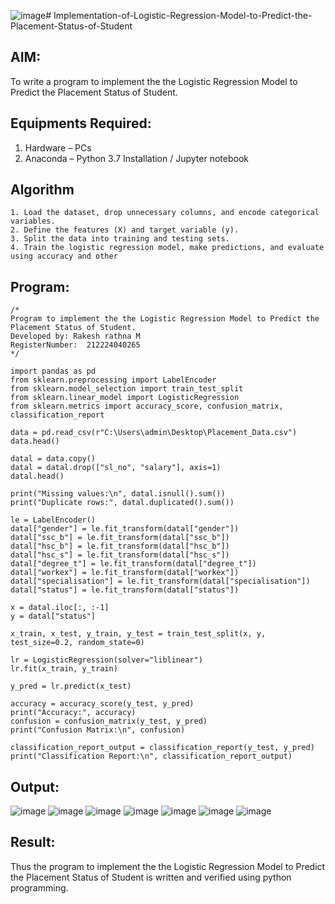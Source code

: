 ![image](https://github.com/user-attachments/assets/6f02f343-e0af-4c9a-acf3-93b0b12f644a)# Implementation-of-Logistic-Regression-Model-to-Predict-the-Placement-Status-of-Student

## AIM:
To write a program to implement the the Logistic Regression Model to Predict the Placement Status of Student.

## Equipments Required:
1. Hardware – PCs
2. Anaconda – Python 3.7 Installation / Jupyter notebook

## Algorithm
```
1. Load the dataset, drop unnecessary columns, and encode categorical variables. 
2. Define the features (X) and target variable (y). 
3. Split the data into training and testing sets. 
4. Train the logistic regression model, make predictions, and evaluate using accuracy and other
```

## Program:
```
/*
Program to implement the the Logistic Regression Model to Predict the Placement Status of Student.
Developed by: Rakesh rathna M
RegisterNumber:  212224040265
*/
```
```
import pandas as pd
from sklearn.preprocessing import LabelEncoder
from sklearn.model_selection import train_test_split
from sklearn.linear_model import LogisticRegression
from sklearn.metrics import accuracy_score, confusion_matrix, classification_report

data = pd.read_csv(r"C:\Users\admin\Desktop\Placement_Data.csv")
data.head()

datal = data.copy()
datal = datal.drop(["sl_no", "salary"], axis=1)
datal.head()

print("Missing values:\n", datal.isnull().sum())
print("Duplicate rows:", datal.duplicated().sum())

le = LabelEncoder()
datal["gender"] = le.fit_transform(datal["gender"])
datal["ssc_b"] = le.fit_transform(datal["ssc_b"])
datal["hsc_b"] = le.fit_transform(datal["hsc_b"])
datal["hsc_s"] = le.fit_transform(datal["hsc_s"])
datal["degree_t"] = le.fit_transform(datal["degree_t"])
datal["workex"] = le.fit_transform(datal["workex"])
datal["specialisation"] = le.fit_transform(datal["specialisation"])
datal["status"] = le.fit_transform(datal["status"])

x = datal.iloc[:, :-1]
y = datal["status"]

x_train, x_test, y_train, y_test = train_test_split(x, y, test_size=0.2, random_state=0)

lr = LogisticRegression(solver="liblinear")
lr.fit(x_train, y_train)

y_pred = lr.predict(x_test)

accuracy = accuracy_score(y_test, y_pred)
print("Accuracy:", accuracy)
confusion = confusion_matrix(y_test, y_pred)
print("Confusion Matrix:\n", confusion)

classification_report_output = classification_report(y_test, y_pred)
print("Classification Report:\n", classification_report_output)
```

## Output:
![image](https://github.com/user-attachments/assets/010ff115-55c3-4b1e-b9df-23639dfd1c1b)
![image](https://github.com/user-attachments/assets/080749cb-640a-4a84-a968-0a8a47b2ad01)
![image](https://github.com/user-attachments/assets/fcb380fe-3cf4-470a-9c5d-4898b8a5a5dd)
![image](https://github.com/user-attachments/assets/3c40c2ed-fff1-40be-a53e-fe1bbd8fa0fc)
![image](https://github.com/user-attachments/assets/66e0343e-2ddb-44f0-a8dd-1766d9d2f7fb)
![image](https://github.com/user-attachments/assets/27d77193-7e04-4eff-a2ea-cc951a860bc2)
![image](https://github.com/user-attachments/assets/930e26ba-dd36-4937-bb57-4e43b89bd3ba)


## Result:
Thus the program to implement the the Logistic Regression Model to Predict the Placement Status of Student is written and verified using python programming.
